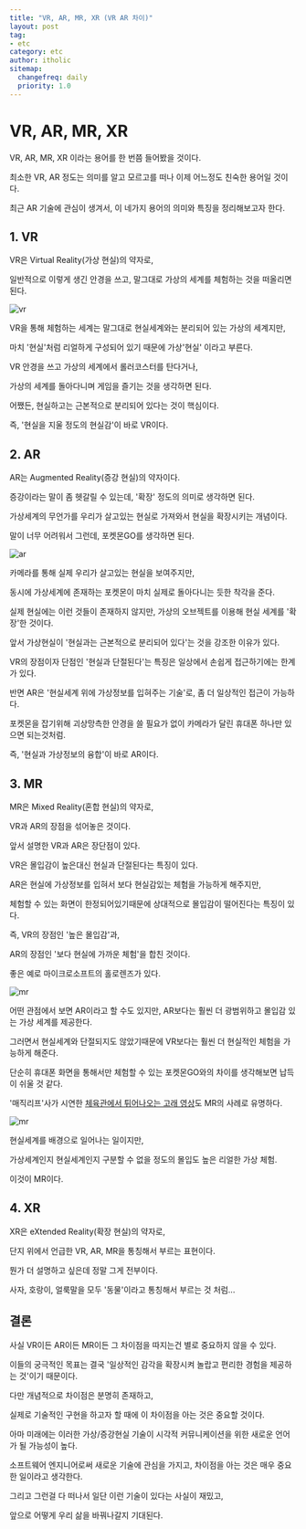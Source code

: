 ```yaml
---
title: "VR, AR, MR, XR (VR AR 차이)"
layout: post
tag:
- etc
category: etc
author: itholic
sitemap:
  changefreq: daily
  priority: 1.0
---
```



# VR, AR, MR, XR

VR, AR, MR, XR 이라는 용어를 한 번쯤 들어봤을 것이다.

최소한 VR, AR 정도는 의미를 알고 모르고를 떠나 이제 어느정도 친숙한 용어일 것이다.

최근 AR 기술에 관심이 생겨서, 이 네가지 용어의 의미와 특징을 정리해보고자 한다.

## 1. VR

VR은 Virtual Reality(가상 현실)의 약자로,

일반적으로 이렇게 생긴 안경을 쓰고, 말그대로 가상의 세계를 체험하는 것을 떠올리면 된다.

![vr](/assets/images/2018/11/04/vr.png)

VR을 통해 체험하는 세계는 말그대로 현실세계와는 분리되어 있는 가상의 세계지만,

마치 '현실'처럼 리얼하게 구성되어 있기 때문에 가상'현실' 이라고 부른다.

VR 안경을 쓰고 가상의 세계에서 롤러코스터를 탄다거나,

가상의 세계를 돌아다니며 게임을 즐기는 것을 생각하면 된다.

어쨌든, 현실하고는 근본적으로 분리되어 있다는 것이 핵심이다.

즉, '현실을 지울 정도의 현실감'이 바로 VR이다.


## 2. AR

AR는 Augmented Reality(증강 현실)의 약자이다.

증강이라는 말이 좀 헷갈릴 수 있는데, '확장' 정도의 의미로 생각하면 된다.

가상세계의 무언가를 우리가 살고있는 현실로 가져와서 현실을 확장시키는 개념이다.

말이 너무 어려워서 그런데, 포켓몬GO를 생각하면 된다.

![ar](/assets/images/2018/11/04/ar.png)

카메라를 통해 실제 우리가 살고있는 현실을 보여주지만,

동시에 가상세계에 존재하는 포켓몬이 마치 실제로 돌아다니는 듯한 착각을 준다.

실제 현실에는 이런 것들이 존재하지 않지만, 가상의 오브젝트를 이용해 현실 세계를 '확장'한 것이다.

앞서 가상현실이 '현실과는 근본적으로 분리되어 있다'는 것을 강조한 이유가 있다.

VR의 장점이자 단점인 '현실과 단절된다'는 특징은 일상에서 손쉽게 접근하기에는 한계가 있다.

반면 AR은 '현실세계 위에 가상정보를 입혀주는 기술'로, 좀 더 일상적인 접근이 가능하다.

포켓몬을 잡기위해 괴상망측한 안경을 쓸 필요가 없이 카메라가 달린 휴대폰 하나만 있으면 되는것처럼.

즉, '현실과 가상정보의 융합'이 바로 AR이다.


## 3. MR

MR은 Mixed Reality(혼합 현실)의 약자로,

VR과 AR의 장점을 섞어놓은 것이다.

앞서 설명한 VR과 AR은 장단점이 있다.

VR은 몰입감이 높은대신 현실과 단절된다는 특징이 있다.

AR은 현실에 가상정보를 입혀서 보다 현실감있는 체험을 가능하게 해주지만,

체험할 수 있는 화면이 한정되어있기때문에 상대적으로 몰입감이 떨어진다는 특징이 있다.

즉, VR의 장점인 '높은 몰입감'과,

AR의 장점인 '보다 현실에 가까운 체험'을 합친 것이다.

좋은 예로 마이크로소프트의 홀로렌즈가 있다.

![mr](/assets/images/2018/11/04/mr.png)

어떤 관점에서 보면 AR이라고 할 수도 있지만, AR보다는 훨씬 더 광범위하고 몰입감 있는 가상 세계를 제공한다.

그러면서 현실세계와 단절되지도 않았기때문에 VR보다는 훨씬 더 현실적인 체험을 가능하게 해준다.

단순히 휴대폰 화면을 통해서만 체험할 수 있는 포켓몬GO와의 차이를 생각해보면 납득이 쉬울 것 같다.

'매직리프'사가 시연한 <a href="https://www.youtube.com/watch?v=REoI1QC7Uy0" target="_blank">체육관에서 튀어나오는 고래 영상</a>도 MR의 사례로 유명하다.


![mr](/assets/images/2018/11/04/mr2.png)

현실세계를 배경으로 일어나는 일이지만,

가상세계인지 현실세계인지 구분할 수 없을 정도의 몰입도 높은 리얼한 가상 체험.

이것이 MR이다.

## 4. XR

XR은 eXtended Reality(확장 현실)의 약자로,

단지 위에서 언급한 VR, AR, MR을 통칭해서 부르는 표현이다.

뭔가 더 설명하고 싶은데 정말 그게 전부이다.

사자, 호랑이, 얼룩말을 모두 '동물'이라고 통칭해서 부르는 것 처럼...



## 결론

사실 VR이든 AR이든 MR이든 그 차이점을 따지는건 별로 중요하지 않을 수 있다.

이들의 궁극적인 목표는 결국 '일상적인 감각을 확장시켜 놀랍고 편리한 경험을 제공하는 것'이기 때문이다.

다만 개념적으로 차이점은 분명히 존재하고,

실제로 기술적인 구현을 하고자 할 때에 이 차이점을 아는 것은 중요할 것이다.

아마 미래에는 이러한 가상/증강현실 기술이 시각적 커뮤니케이션을 위한 새로운 언어가 될 가능성이 높다.

소프트웨어 엔지니어로써 새로운 기술에 관심을 가지고, 차이점을 아는 것은 매우 중요한 일이라고 생각한다.

그리고 그런걸 다 떠나서 일단 이런 기술이 있다는 사실이 재밌고,

앞으로 어떻게 우리 삶을 바꿔나갈지 기대된다.
